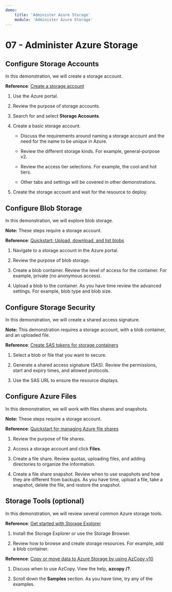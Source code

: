 ```yaml
---
demo:
    title: 'Administer Azure Storage'
    module: 'Administer Azure Storage'
---
```



# 07 - Administer Azure Storage

## Configure Storage Accounts

In this demonstration, we will create a storage account.

**Reference**: [Create a storage account](https://docs.microsoft.com/azure/storage/common/storage-account-create?tabs=azure-portal)

1. Use the Azure portal.

1. Review the purpose of storage accounts. 
   
1. Search for and select **Storage Accounts**. 
 
1. Create a basic storage account. 

	- Discuss the requirements around naming a storage account and the need for the name to be unique in Azure. 

	- Review the different storage kinds. For example, general-purpose v2. 

	- Review the access tier selections. For example, the cool and hot tiers. 

	- Other tabs and settings will be covered in other demonstrations. 

1. Create the storage account and wait for the resource to deploy. 


## Configure Blob Storage

In this demonstration, we will explore blob storage.

**Note:** These steps require a storage account.

**Reference**: [Quickstart: Upload, download, and list blobs](https://docs.microsoft.com/azure/storage/blobs/storage-quickstart-blobs-portal)

1. Navigate to a storage account in the Azure portal.

1. Review the purpose of blob storage. 

1. Create a blob container. Review the level of access for the container. For example, private (no anonymous access). 

1. Upload a blob to the container. As you have time review the advanced settings. For example, blob type and blob size. 

## Configure Storage Security

In this demonstration, we will create a shared access signature.

**Note:** This demonstration requires a storage account, with a blob container, and an uploaded file.

**Reference**: [Create SAS tokens for storage containers](https://learn.microsoft.com/azure/applied-ai-services/form-recognizer/create-sas-tokens?source=recommendations&view=form-recog-3.0.0)

1. Select a blob or file that you want to secure. 

1. Generate a shared access signature (SAS). Review the permissions, start and expiry times, and allowed protocols.

1. Use the SAS URL to ensure the resource displays. 


## Configure Azure Files 

In this demonstration, we will work with files shares and snapshots.

**Note:** These steps require a storage account.

**Reference**: [Quickstart for managing Azure file shares](https://docs.microsoft.com/azure/storage/files/storage-how-to-use-files-portal?tabs=azure-portal)

1. Review the purpose of file shares. 

1. Access a storage account and click **Files**.

1. Create a file share. Review quotas, uploading files, and adding directories to organize the information. 

1. Create a file share snapshot. Review when to use snapshots and how they are different from backups. As you have time, upload a file, take a snapshot, delete the file, and restore the snapshot.


## Storage Tools (optional)

In this demonstration, we will review several common Azure storage tools. 

**Reference**: [Get started with Storage Explorer](https://docs.microsoft.com/azure/vs-azure-tools-storage-manage-with-storage-explorer?tabs=windows)

1. Install the Storage Explorer or use the Storage Browser.

1. Review how to browse and create storage resources. For example, add a blob container. 

**Reference**: [Copy or move data to Azure Storage by using AzCopy v10](https://docs.microsoft.com/azure/storage/common/storage-use-azcopy-v10?toc=/azure/storage/files/toc.json)

1. Discuss when to use AzCopy. View  the help, **azcopy /?**.

1. Scroll down the **Samples** section. As you have time, try any of the examples. 
    


